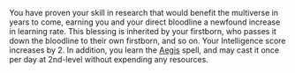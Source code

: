 You have proven your skill in research that would benefit the multiverse in years to come, earning you and your direct bloodline a newfound increase in learning rate. This blessing is inherited by your firstborn, who passes it down the bloodline to their own firstborn, and so on. Your Intelligence score increases by 2. In addition, you learn the [Aegis](Aegis.md) spell, and may cast it once per day at 2nd-level without expending any resources.